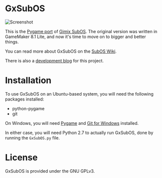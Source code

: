 GxSubOS
=======

![Screenshot][5]

This is the [Pygame port][1] of [Gimix SubOS][2]. The original version was written in GameMaker 8.1 Lite, and now it's time to move on to bigger and better things.

You can read more about GxSubOS on the [SubOS Wiki][3].

There is also a [development blog][4] for this project.

# Installation

To use GxSubOS on an Ubuntu-based system, you will need the following packages installed:
* python-pygame
* git

On Windows, you will need [Pygame][1] and [Git for Windows][6] installed.

In either case, you will need Python 2.7 to actually run GxSubOS, done by running the `GxSubOS.py` file.

# License

GxSubOS is provided under the GNU GPLv3.

  [1]: http://pygame.org/news.html  "Pygame"
  [2]: https://sites.google.com/site/gxsubos/ "GxSubOS"
  [3]: http://gmsubos.wikia.com/wiki/GxSubOS "GxSubOS page on SubOS Wiki"
  [4]: http://gxsubos.blogspot.com/ "Gimix SubOS News"
  [5]: http://i.imgur.com/c1u4JQt.png
  [6]: https://code.google.com/p/msysgit/ "Git for Windows"
